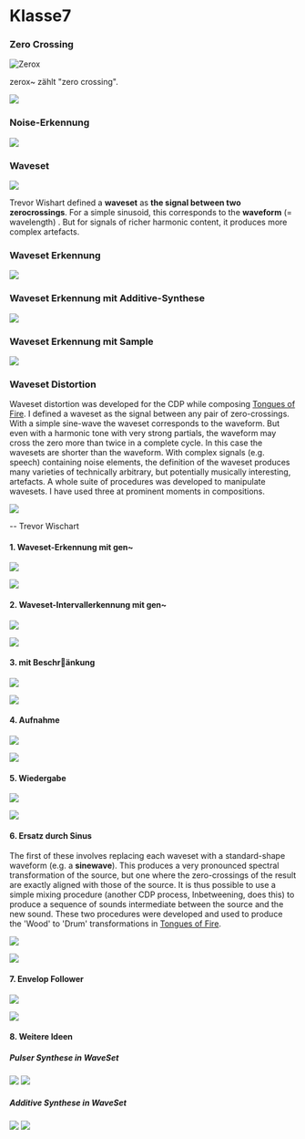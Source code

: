 # Klasse7


### Zero Crossing

![Zerox](Klasse7/png/zerox.png)

zerox~ zählt "zero crossing".

![](Klasse7/png/zerocross.png)


### Noise-Erkennung

![](Klasse7/png/noisiness.png)


### Waveset

![](Klasse7/png/waveset.png)

Trevor Wishart defined a **waveset** as **the signal between two zerocrossings**. For a simple sinusoid, this corresponds to the **waveform** (= wavelength) . But for signals of richer harmonic content, it produces more complex artefacts.

### Waveset Erkennung 

![](Klasse7/png/zerocross1.png)


### Waveset Erkennung mit Additive-Synthese
![](Klasse7/png/zerocross2.png)

### Waveset Erkennung mit Sample
![](Klasse7/png/zerocross3.png)



### Waveset Distortion


Waveset distortion was developed for the CDP while composing [Tongues of Fire](https://www.youtube.com/watch?v=x-Or7VaMlEI). I defined a waveset as the signal between any pair of zero-crossings. With a simple sine-wave the waveset corresponds to the waveform. But even with a harmonic tone with very strong partials, the waveform may cross the zero more than twice in a complete cycle. In this case the wavesets are shorter than the waveform. With complex signals (e.g. speech) containing noise elements, the definition of the waveset produces many varieties of technically arbitrary, but potentially musically interesting, artefacts. A whole suite of procedures was developed to manipulate wavesets. I have used three at prominent moments in compositions.

![](Klasse7/png/waveforms.png)


-- Trevor Wischart

#### 1. Waveset-Erkennung mit gen~

![](Klasse7/png/ws1.png)

![](Klasse7/png/ws1_gen.png)

#### 2. Waveset-Intervallerkennung mit gen~

![](Klasse7/png/ws2.png)

![](Klasse7/png/ws2_gen.png)

#### 3. mit Beschr￿änkung

![](Klasse7/png/ws3.png)

![](Klasse7/png/ws3_gen.png)

#### 4. Aufnahme

![](Klasse7/png/ws4.png)

![](Klasse7/png/ws4_gen.png)

#### 5. Wiedergabe

![](Klasse7/png/ws5.png)

![](Klasse7/png/ws5_gen.png)


#### 6. Ersatz durch Sinus


The first of these involves replacing each waveset with a standard-shape waveform (e.g. a **sinewave**). This produces a very pronounced spectral transformation of the source, but one where the zero-crossings of the result are exactly aligned with those of the source. It is thus possible to use a simple mixing procedure (another CDP process, Inbetweening, does this) to produce a sequence of sounds intermediate between the source and the new sound. These two procedures were developed and used to produce the 'Wood' to 'Drum' transformations in [Tongues of Fire](https://www.youtube.com/watch?v=Ude4717dlsQ).

![](Klasse7/png/ws6.png)

![](Klasse7/png/ws6_gen.png)

#### 7. Envelop Follower

![](Klasse7/png/ws7.png)

![](Klasse7/png/ws7_gen.png)

#### 8. Weitere Ideen

##### Pulser Synthese in WaveSet

![](Klasse7/png/pulser.png)
![](Klasse7/png/pulser_gen.png)

##### Additive Synthese in WaveSet

![](Klasse7/png/additive.png)
![](Klasse7/png/additive_gen.png)